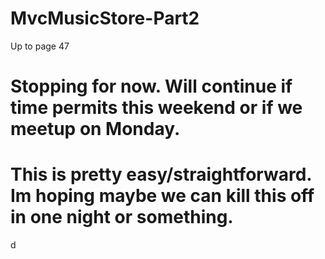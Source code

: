 # MvcMusicStore-Part2
Up to page 47

# Stopping for now. Will continue if time permits this weekend or if we meetup on Monday.
# This is pretty easy/straightforward. Im hoping maybe we can kill this off in one night or something.
d

